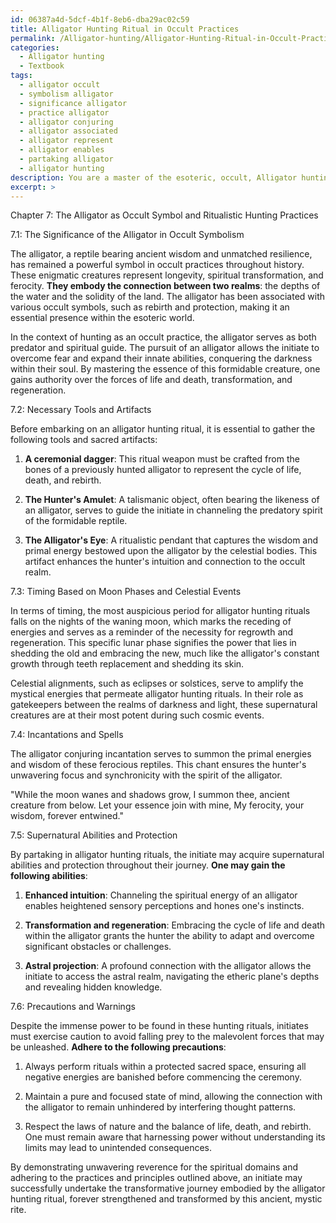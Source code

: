 ```yaml
---
id: 06387a4d-5dcf-4b1f-8eb6-dba29ac02c59
title: Alligator Hunting Ritual in Occult Practices
permalink: /Alligator-hunting/Alligator-Hunting-Ritual-in-Occult-Practices/
categories:
  - Alligator hunting
  - Textbook
tags:
  - alligator occult
  - symbolism alligator
  - significance alligator
  - practice alligator
  - alligator conjuring
  - alligator associated
  - alligator represent
  - alligator enables
  - partaking alligator
  - alligator hunting
description: You are a master of the esoteric, occult, Alligator hunting and education, you have written many textbooks on the subject in ways that provide students with rich and deep understanding of the subject. You are being asked to write textbook-like sections on a topic and you do it with full context, explainability, and reliability in accuracy to the true facts of the topic at hand, in a textbook style that a student would easily be able to learn from, in a rich, engaging, and contextual way. Always include relevant context (such as formulas and history), related concepts, and in a way that someone can gain deep insights from.
excerpt: >
---
```

  Chapter 7: The Alligator as Occult Symbol and Ritualistic Hunting Practices
  
  7.1: The Significance of the Alligator in Occult Symbolism
  
  The alligator, a reptile bearing ancient wisdom and unmatched resilience, has remained a powerful symbol in occult practices throughout history. These enigmatic creatures represent longevity, spiritual transformation, and ferocity. **They embody the connection between two realms**: the depths of the water and the solidity of the land. The alligator has been associated with various occult symbols, such as rebirth and protection, making it an essential presence within the esoteric world.
  
  In the context of hunting as an occult practice, the alligator serves as both predator and spiritual guide. The pursuit of an alligator allows the initiate to overcome fear and expand their innate abilities, conquering the darkness within their soul. By mastering the essence of this formidable creature, one gains authority over the forces of life and death, transformation, and regeneration.
  
  7.2: Necessary Tools and Artifacts
  
  Before embarking on an alligator hunting ritual, it is essential to gather the following tools and sacred artifacts:
  
  1. **A ceremonial dagger**: This ritual weapon must be crafted from the bones of a previously hunted alligator to represent the cycle of life, death, and rebirth.
  
  2. **The Hunter's Amulet**: A talismanic object, often bearing the likeness of an alligator, serves to guide the initiate in channeling the predatory spirit of the formidable reptile.
  
  3. **The Alligator's Eye**: A ritualistic pendant that captures the wisdom and primal energy bestowed upon the alligator by the celestial bodies. This artifact enhances the hunter's intuition and connection to the occult realm.
  
  7.3: Timing Based on Moon Phases and Celestial Events
  
  In terms of timing, the most auspicious period for alligator hunting rituals falls on the nights of the waning moon, which marks the receding of energies and serves as a reminder of the necessity for regrowth and regeneration. This specific lunar phase signifies the power that lies in shedding the old and embracing the new, much like the alligator's constant growth through teeth replacement and shedding its skin.
  
  Celestial alignments, such as eclipses or solstices, serve to amplify the mystical energies that permeate alligator hunting rituals. In their role as gatekeepers between the realms of darkness and light, these supernatural creatures are at their most potent during such cosmic events.
  
  7.4: Incantations and Spells
  
  The alligator conjuring incantation serves to summon the primal energies and wisdom of these ferocious reptiles. This chant ensures the hunter's unwavering focus and synchronicity with the spirit of the alligator.
  
  "While the moon wanes and shadows grow,
  I summon thee, ancient creature from below.
  Let your essence join with mine,
  My ferocity, your wisdom, forever entwined."
  
  7.5: Supernatural Abilities and Protection
  
  By partaking in alligator hunting rituals, the initiate may acquire supernatural abilities and protection throughout their journey. **One may gain the following abilities**:
  
  1. **Enhanced intuition**: Channeling the spiritual energy of an alligator enables heightened sensory perceptions and hones one's instincts.
  
  2. **Transformation and regeneration**: Embracing the cycle of life and death within the alligator grants the hunter the ability to adapt and overcome significant obstacles or challenges.
  
  3. **Astral projection**: A profound connection with the alligator allows the initiate to access the astral realm, navigating the etheric plane's depths and revealing hidden knowledge.
  
  7.6: Precautions and Warnings
  
  Despite the immense power to be found in these hunting rituals, initiates must exercise caution to avoid falling prey to the malevolent forces that may be unleashed. **Adhere to the following precautions**:
  
  1. Always perform rituals within a protected sacred space, ensuring all negative energies are banished before commencing the ceremony.
  
  2. Maintain a pure and focused state of mind, allowing the connection with the alligator to remain unhindered by interfering thought patterns.
  
  3. Respect the laws of nature and the balance of life, death, and rebirth. One must remain aware that harnessing power without understanding its limits may lead to unintended consequences.
  
  By demonstrating unwavering reverence for the spiritual domains and adhering to the practices and principles outlined above, an initiate may successfully undertake the transformative journey embodied by the alligator hunting ritual, forever strengthened and transformed by this ancient, mystic rite.
